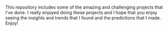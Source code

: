 This repository includes some of the amazing and challenging projects that I've done.
I really enjoyed doing these projects and I hope that you enjoy 
seeing the insights and trends that I found and the predictions that I made.
Enjoy!
